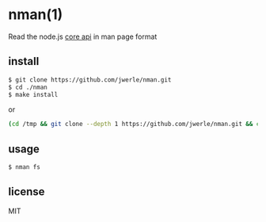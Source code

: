 nman(1)
====

Read the node.js [core api](http://nodejs.org/api/) in man page format

## install

```sh
$ git clone https://github.com/jwerle/nman.git 
$ cd ./nman
$ make install
```

or 

```sh
(cd /tmp && git clone --depth 1 https://github.com/jwerle/nman.git && cd nman && sudo make install && cd -)
```

## usage

```sh
$ nman fs
```

## license

MIT
